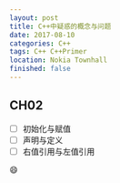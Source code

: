 ```yaml
---
layout: post
title: C++中疑惑的概念与问题
date: 2017-08-10 
categories: C++ 
tags: C++ C++Primer
location: Nokia Townhall
finished: false
---
```


## CH02

- [ ] 初始化与赋值
- [ ] 声明与定义
- [ ] 右值引用与左值引用

​:smile:​
